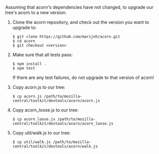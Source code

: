 Assuming that acorn's dependencies have not changed, to upgrade our tree's
acorn to a new version:

1. Clone the acorn repository, and check out the version you want to upgrade
to:

       $ git clone https://github.com/marijnh/acorn.git
       $ cd acorn
       $ git checkout <version>

2. Make sure that all tests pass:

       $ npm install .
       $ npm test

   If there are any test failures, do not upgrade to that version of acorn!

3. Copy acorn.js to our tree:

       $ cp acorn.js /path/to/mozilla-central/toolkit/devtools/acorn/acorn.js

4. Copy acorn_loose.js to our tree:

       $ cp acorn_loose.js /path/to/mozilla-central/toolkit/devtools/acorn/acorn_loose.js

5. Copy util/walk.js to our tree:

       $ cp util/walk.js /path/to/mozilla-central/toolkit/devtools/acorn/walk.js
